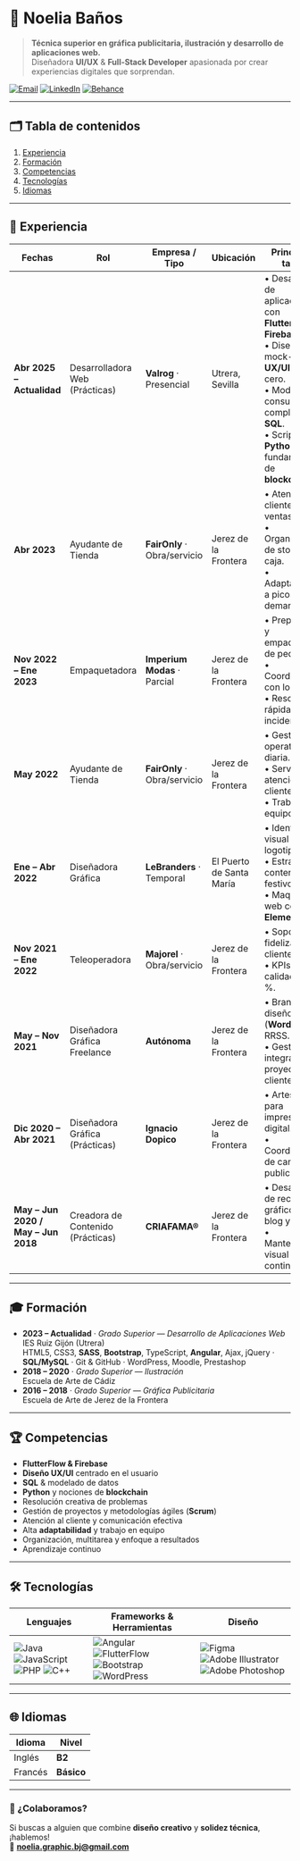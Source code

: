 # 🚀 Noelia Baños

> **Técnica superior en gráfica publicitaria, ilustración y desarrollo de aplicaciones web.**  
> Diseñadora **UI/UX** & **Full-Stack Developer** apasionada por crear experiencias digitales que sorprendan.

[![Email](https://img.shields.io/badge/email-noelia.graphic.bj@gmail.com-EA4335?style=flat-square&logo=gmail&logoColor=white)](mailto:noelia.graphic.bj@gmail.com)
[![LinkedIn](https://img.shields.io/badge/LinkedIn-Perfil-blue?style=flat-square&logo=linkedin)](https://www.linkedin.com/in/tu-perfil)
[![Behance](https://img.shields.io/badge/Portfolio-Behance-1769ff?style=flat-square&logo=behance&logoColor=white)](https://www.behance.net/nissoliadesing)

---

## 🗂️ Tabla de contenidos
1. [Experiencia](#experiencia)
2. [Formación](#formación)
3. [Competencias](#competencias)
4. [Tecnologías](#tecnologías)
5. [Idiomas](#idiomas)

---

## 💼 Experiencia
| Fechas | Rol | Empresa / Tipo | Ubicación | Principales tareas |
|--------|-----|----------------|-----------|--------------------|
| **Abr 2025 – Actualidad** | Desarrolladora Web (Prácticas) | **Valrog** · Presencial | Utrera, Sevilla | • Desarrollo de aplicaciones con **FlutterFlow** y **Firebase**.<br>• Diseño de mock-ups **UX/UI** desde cero.<br>• Modelado y consultas complejas en **SQL**.<br>• Scripts en **Python** y fundamentos de **blockchain**. |
| **Abr 2023** | Ayudante de Tienda | **FairOnly** · Obra/servicio | Jerez de la Frontera | • Atención al cliente y ventas.<br>• Organización de stock y caja.<br>• Adaptabilidad a picos de demanda. |
| **Nov 2022 – Ene 2023** | Empaquetadora | **Imperium Modas** · Parcial | Jerez de la Frontera | • Preparación y empaquetado de pedidos.<br>• Coordinación con logística.<br>• Resolución rápida de incidencias. |
| **May 2022** | Ayudante de Tienda | **FairOnly** · Obra/servicio | Jerez de la Frontera | • Gestión operativa diaria.<br>• Servicio de atención al cliente.<br>• Trabajo en equipo. |
| **Ene – Abr 2022** | Diseñadora Gráfica | **LeBranders** · Temporal | El Puerto de Santa María | • Identidad visual y logotipos.<br>• Estrategia y contenidos festivos.<br>• Maquetación web con **Elementor**. |
| **Nov 2021 – Ene 2022** | Teleoperadora | **Majorel** · Obra/servicio | Jerez de la Frontera | • Soporte y fidelización de clientes.<br>• KPIs de calidad > 95 %. |
| **May – Nov 2021** | Diseñadora Gráfica Freelance | **Autónoma** | Jerez de la Frontera | • Branding, diseño web (**WordPress**) y RRSS.<br>• Gestión integral de proyectos y clientes. |
| **Dic 2020 – Abr 2021** | Diseñadora Gráfica (Prácticas) | **Ignacio Dopico** | Jerez de la Frontera | • Artes finales para impresión y digital.<br>• Coordinación de campañas publicitarias. |
| **May – Jun 2020 / May – Jun 2018** | Creadora de Contenido (Prácticas) | **CRIAFAMA®** | Jerez de la Frontera | • Desarrollo de recursos gráficos para blog y RRSS.<br>• Mantenimiento visual continuo. |

---

## 🎓 Formación
- **2023 – Actualidad** · *Grado Superior — Desarrollo de Aplicaciones Web*  
  IES Ruiz Gijón (Utrera)  
  HTML5, CSS3, **SASS**, **Bootstrap**, TypeScript, **Angular**, Ajax, jQuery · **SQL/MySQL** · Git & GitHub · WordPress, Moodle, Prestashop
- **2018 – 2020** · *Grado Superior — Ilustración*  
  Escuela de Arte de Cádiz
- **2016 – 2018** · *Grado Superior — Gráfica Publicitaria*  
  Escuela de Arte de Jerez de la Frontera

---

## 🏆 Competencias
- **FlutterFlow & Firebase**
- **Diseño UX/UI** centrado en el usuario
- **SQL** & modelado de datos
- **Python** y nociones de **blockchain**
- Resolución creativa de problemas
- Gestión de proyectos y metodologías ágiles (**Scrum**)
- Atención al cliente y comunicación efectiva
- Alta **adaptabilidad** y trabajo en equipo
- Organización, multitarea y enfoque a resultados
- Aprendizaje continuo

---

## 🛠️ Tecnologías

| Lenguajes                                | Frameworks & Herramientas                       | Diseño |
|------------------------------------------|-------------------------------------------------|--------|
| ![Java](https://img.shields.io/badge/Java-007396?style=for-the-badge&logo=java&logoColor=white) ![JavaScript](https://img.shields.io/badge/JavaScript-F7DF1E?style=for-the-badge&logo=javascript&logoColor=black) ![PHP](https://img.shields.io/badge/PHP-777BB4?style=for-the-badge&logo=php&logoColor=white) ![C++](https://img.shields.io/badge/C++-00599C?style=for-the-badge&logo=c%2b%2b&logoColor=white) | ![Angular](https://img.shields.io/badge/Angular-DD0031?style=for-the-badge&logo=angular&logoColor=white) ![FlutterFlow](https://img.shields.io/badge/FlutterFlow-02569B?style=for-the-badge&logo=flutter&logoColor=white) ![Bootstrap](https://img.shields.io/badge/Bootstrap-7952B3?style=for-the-badge&logo=bootstrap&logoColor=white) ![WordPress](https://img.shields.io/badge/WordPress-21759B?style=for-the-badge&logo=wordpress&logoColor=white) | ![Figma](https://img.shields.io/badge/Figma-F24E1E?style=for-the-badge&logo=figma&logoColor=white) ![Adobe Illustrator](https://img.shields.io/badge/Illustrator-FF9A00?style=for-the-badge&logo=adobeillustrator&logoColor=white) ![Adobe Photoshop](https://img.shields.io/badge/Photoshop-31A8FF?style=for-the-badge&logo=adobephotoshop&logoColor=white) |

---

## 🌐 Idiomas
| Idioma | Nivel |
|--------|-------|
| Inglés | **B2** |
| Francés | **Básico** |

---

### 🤝 ¿Colaboramos?
Si buscas a alguien que combine **diseño creativo** y **solidez técnica**, ¡hablemos!  
📧 **noelia.graphic.bj@gmail.com**
